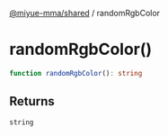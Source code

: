 [@miyue-mma/shared](../index.md) / randomRgbColor

# randomRgbColor()

```ts
function randomRgbColor(): string
```

## Returns

`string`
